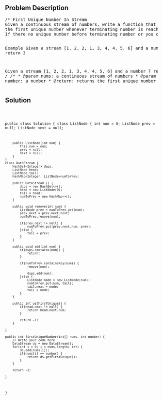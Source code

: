 <!--
<style>
  body { font-family: Arial, sans-serif; }
  .container { max-width: 100%; margin: 0 auto; padding: 10px; }
  .comment-block { background-color: #f9f9f9; padding: 10px; border-left: 5px solid #ccc; max-width: 50%; margin: 20px auto; overflow-wrap: break-word; white-space: pre-wrap; }
  .code-block { background-color: #f4f4f4; padding: 10px; border: 1px solid #ddd; max-width: 50%; margin: 20px auto; overflow-wrap: break-word; white-space: pre-wrap; }
</style>
-->

<div class='container'>
<h2>Problem Description</h2>
<div class='comment-block'>
<pre>
/* First Unique Number In Stream
Given a continuous stream of numbers, write a function that returns 
the first unique number whenever terminating number is reached(include terminating number). 
If there no unique number before terminating number or you can't find this terminating number, return -1.

Example
Given a stream [1, 2, 2, 1, 3, 4, 4, 5, 6] and a number 5
return 3

Given a stream [1, 2, 2, 1, 3, 4, 4, 5, 6] and a number 7
return -1
*/
    /**
     * @param nums: a continuous stream of numbers
     * @param number: a number
     * @return: returns the first unique number
     */
</pre>
</div>

<h2>Solution</h2>
<div class='code-block'>
<pre><code class='language-java'>

public class Solution {
    class ListNode {
        int num = 0;
        ListNode prev = null;
        ListNode next = null;
        
        public ListNode(int num) {
            this.num = num;
            prev = null;
            next = null;
        }
    }
    class DataStream {
        HashSet<Integer> dups;
        ListNode head;
        ListNode tail;
        HashMap<Integer, ListNode>numToPrev;
        
        public DataStream () {
            dups = new HashSet<>();
            head = new ListNode(0);
            tail = head;
            numToPrev = new HashMap<>();
        }
        
        public void remove(int num) {
            ListNode prev = numToPrev.get(num);
            prev.next = prev.next.next;
            numToPrev.remove(num);
            
            if(prev.next != null) {
                numToPrev.put(prev.next.num, prev);
            }else {
                tail = prev;
            }
        }
        
        public void add(int num) {
            if(dups.contains(num)) {
                return;
            }
            
            if(numToPrev.containsKey(num)) {
                remove(num);
                
                dups.add(num);
            }else {
                ListNode node = new ListNode(num);
                numToPrev.put(num, tail);
                tail.next = node;
                tail = node;
            }
        }
        
        public int getFirstUnique() {
            if(head.next != null) {
                return head.next.num;
            }
            
            return -1;
        }
      
    }
    
    public int firstUniqueNumber(int[] nums, int number) {
        // Write your code here
        DataStream ds = new DataStream();
        for(int i = 0; i < nums.length; i++) {
            ds.add(nums[i]);
            if(nums[i] == number) {
                return ds.getFirstUnique();
            }
        }
        
        return -1;
        
    }
}</code></pre>
</div>
</div>
